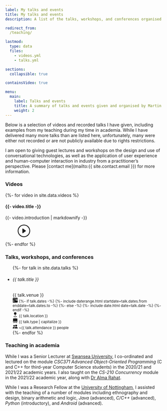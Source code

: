 ```yaml
---
label: My talks and events
title: My talks and events
description: A list of the talks, workshops, and conferences organised by Martin Porcheron, including a number of recorded videos.

redirect_from:
  /teaching/

lastmod:
  type: data
  files:
    - videos.yml
    - talks.yml

sections:
  collapsible: true

containsVideo: true

menu:
  main:
    label: Talks and events
    title: A summary of talks and events given and organised by Martin Porhceron, as well as courses taught in academia.
    weight: 2
---
```


Below is a selection of videos and recorded talks I have given, including examples from my teaching during my time in academia. While I have delivered many more talks than are listed here, unfortunately, many were either not recorded or are not publicly available due to rights restrictions.

I am open to giving guest lectures and workshops on the design and use of conversational technologies, as well as the application of user experience and human-computer interaction in industry from a practitioner’s perspective. Please [contact me](mailto:{{ site.contact.email }}) for more information.

<!-- begin collapsible section -->

### Videos

{%- for video in site.data.videos %}
<div class="video-outer-container d-flex {% unless forloop.last %}border-bottom{% endunless %} {% unless forloop.first %}mt-3{% endunless %}">
  <div class="flex-grow-1 {% unless forloop.last %}mb-3{% endunless %}">
    <h4 class="mb-1">
      {{- video.title -}}
    </h4>
    {{- video.introduction | markdownify -}}
  </div>
  <div class="flex-shrink-0 video-container w-25 ms-3 {% unless forloop.last %}mb-3{% endunless %}">
    <figure class="video px-0 border rounded-3">
      <div class="w-100 video-unactivated" data-video="{{ video.url }}" id="video{{ forloop.index }}">
        <div class="bg-dark text-white p-lg-4 p-md-3 py-2 rounded-3 cta-link text-center">
          <svg xmlns="http://www.w3.org/2000/svg" width="40" height="40" fill="currentColor" class="bi bi-play-circle" viewBox="0 0 16 16">
            <path d="M8 15A7 7 0 1 1 8 1a7 7 0 0 1 0 14m0 1A8 8 0 1 0 8 0a8 8 0 0 0 0 16"></path>
            <path d="M6.271 5.055a.5.5 0 0 1 .52.038l3.5 2.5a.5.5 0 0 1 0 .814l-3.5 2.5A.5.5 0 0 1 6 10.5v-5a.5.5 0 0 1 .271-.445"></path>
          </svg>  
        </div>
      </div>
    </figure>
  </div>
</div>
{%- endfor %}

<!-- end collapsible section -->
<!-- begin collapsible section -->

### Talks, workshops, and conferences

<ul class="list-unstyled d-flex flex-wrap">
  {%- for talk in site.data.talks %}
    <li class="d-flex flex-fill w-lg-50 w-100 p-lg-1 py-2 ">
      <div class="d-flex flex-grow-1 talk rounded-2 p-3">
        <div class="d-flex flex-row flex-wrap justify-content-start align-items-start w-100">
          <div class="w-100 flex-grow-1">
            <h6 class="d-block mb-1 fw-semibold">{{ talk.title }}</h6>
            <span class="small">{{ talk.venue }}</span>
          </div>
          <div class="w-100 d-flex align-self-end p-0">
            <div class="d-inline-flex flex-column flex-wrap w-50 mt-2">
              <div class="d-flex flex-row align-items-center me-3">
                <span class="text-muted flex-shrink-0 me-2">
                  <svg xmlns="http://www.w3.org/2000/svg" width="16" height="16" fill="currentColor" class="bi bi-calendar-range-fill" viewBox="0 0 16 16">
                    <path d="M4 .5a.5.5 0 0 0-1 0V1H2a2 2 0 0 0-2 2v1h16V3a2 2 0 0 0-2-2h-1V.5a.5.5 0 0 0-1 0V1H4zM16 7V5H0v5h5a1 1 0 1 1 0 2H0v2a2 2 0 0 0 2 2h12a2 2 0 0 0 2-2V9h-6a1 1 0 1 1 0-2z"/>
                  </svg>
                </span>
                <small class="text-muted mt-1">
                  {%- if talk.dates -%}
                    {%- include daterange.html startdate=talk.dates.from enddate=talk.dates.to -%}
                  {%- else -%}
                    {%- include date.html date=talk.date -%}
                  {%- endif -%}
                </small>
              </div>
              <div class="d-flex flex-row align-items-center mt-2 me-3">
                <span class="text-muted flex-shrink-0 me-2">
                  <svg xmlns="http://www.w3.org/2000/svg" width="16" height="16" fill="currentColor" class="bi bi-geo-fill" viewBox="0 0 16 16">
                    <path fill-rule="evenodd" d="M4 4a4 4 0 1 1 4.5 3.969V13.5a.5.5 0 0 1-1 0V7.97A4 4 0 0 1 4 3.999zm2.493 8.574a.5.5 0 0 1-.411.575c-.712.118-1.28.295-1.655.493a1.3 1.3 0 0 0-.37.265.3.3 0 0 0-.057.09V14l.002.008.016.033a.6.6 0 0 0 .145.15c.165.13.435.27.813.395.751.25 1.82.414 3.024.414s2.273-.163 3.024-.414c.378-.126.648-.265.813-.395a.6.6 0 0 0 .146-.15l.015-.033L12 14v-.004a.3.3 0 0 0-.057-.09 1.3 1.3 0 0 0-.37-.264c-.376-.198-.943-.375-1.655-.493a.5.5 0 1 1 .164-.986c.77.127 1.452.328 1.957.594C12.5 13 13 13.4 13 14c0 .426-.26.752-.544.977-.29.228-.68.413-1.116.558-.878.293-2.059.465-3.34.465s-2.462-.172-3.34-.465c-.436-.145-.826-.33-1.116-.558C3.26 14.752 3 14.426 3 14c0-.599.5-1 .961-1.243.505-.266 1.187-.467 1.957-.594a.5.5 0 0 1 .575.411"/>
                  </svg>
                </span>
                <small class="text-muted mt-1">{{ talk.location }}</small>
              </div>
            </div>
            <div class="d-inline-flex flex-column flex-wrap flex-grow-1 mt-2">
              <div class="d-flex flex-row align-items-center me-3">
                <span class="text-muted flex-shrink-0 me-2">
                  <svg xmlns="http://www.w3.org/2000/svg" width="16" height="16" fill="currentColor" class="bi bi-easel2-fill" viewBox="0 0 16 16">
                    <path d="M8.447.276a.5.5 0 0 0-.894 0L7.19 1H2.5A1.5 1.5 0 0 0 1 2.5V10h14V2.5A1.5 1.5 0 0 0 13.5 1H8.809z"/>
                    <path fill-rule="evenodd" d="M.5 11a.5.5 0 0 0 0 1h2.86l-.845 3.379a.5.5 0 0 0 .97.242L3.89 14h8.22l.405 1.621a.5.5 0 0 0 .97-.242L12.64 12h2.86a.5.5 0 0 0 0-1zm3.64 2 .25-1h7.22l.25 1z"/>
                  </svg>
                </span>
                <small class="text-muted mt-1">{{ talk.type | capitalize }}</small>
              </div>
              <div class="d-flex flex-row align-items-center mt-2">
                <span class="text-muted flex-shrink-0 me-2">
                  <svg xmlns="http://www.w3.org/2000/svg" width="16" height="16" fill="currentColor" class="bi bi-people-fill" viewBox="0 0 16 16">
                    <path d="M7 14s-1 0-1-1 1-4 5-4 5 3 5 4-1 1-1 1zm4-6a3 3 0 1 0 0-6 3 3 0 0 0 0 6m-5.784 6A2.24 2.24 0 0 1 5 13c0-1.355.68-2.75 1.936-3.72A6.3 6.3 0 0 0 5 9c-4 0-5 3-5 4s1 1 1 1zM4.5 8a2.5 2.5 0 1 0 0-5 2.5 2.5 0 0 0 0 5"/>
                  </svg>
                </span>
                <small class="text-muted mt-1">~{{ talk.attendance }} people</small>
              </div>
            </div>
          </div>
        </div>
      </div>
    </li>
  {%- endfor %}
</ul>

<!-- end collapsible section -->
<!-- begin collapsible section -->

### Teaching in academia

While I was a Senior Lecturer at [Swansea University](https://www.swansea.ac.uk/compsci/ "Computer Science at Swansea University"), I co-ordinated and lectured on the module *CSC371 Advanced Object-Oriented Programming* (C and C++ for third-year Computer Science students) in the 2020/21 and 2021/22 academic years. I also taught on the *CS-210 Concurrency* module in the 2021/22 academic year, along with [Dr Alma Rahat](https://www.swansea.ac.uk/staff/a.a.m.rahat/ "Alma Rahat on the Swansea University website").

While I was a Research Fellow at the [University of Nottingham](https://www.nottingham.ac.uk/computerscience/index.aspx "Computer Science at the University of Nottingham"), I assisted with the teaching of a number of modules including ethnography and design, binary arithmetic and logic, *Java* (advanced), *C/C++* (advanced), *Python* (introductory), and *Android* (advanced).

<!-- end collapsible section -->